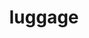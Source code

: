 ---
layout: smileys&emotion
title: luggage
emoji: luggage
permalink: 🧳.html
image: assets/img/3moji/luggage.png
---